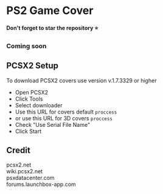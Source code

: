 # PS2 Game Cover

**Don't forget to star the repository ⭐**
### Coming soon

## PCSX2 Setup

To download PCSX2 covers use version v.1.7.3329 or higher

* Open PCSX2
* Click Tools
* Select downloader
* Use this URL for covers default
```proccess```
* or use this URL for 3D covers
```proccess```
* Check "Use Serial File Name"
* Click Start

## Credit
pcsx2.net <br>
wiki.pcsx2.net <br>
psxdatacenter.com <br>
forums.launchbox-app.com <br>
